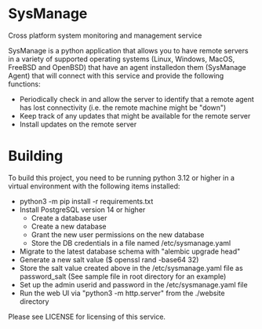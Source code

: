 # SysManage
Cross platform system monitoring and management service

SysManage is a python application that allows you to have remote servers
in a variety of supported operating systems (Linux, Windows, MacOS, FreeBSD and
OpenBSD) that have an agent installedon them (SysManage Agent) that will
connect with this service and provide the following functions:

- Periodically check in and allow the server to identify that a remote agent
has lost connectivity (i.e. the remote machine might be "down")
- Keep track of any updates that might be available for the remote server
- Install updates on the remote server

# Building
To build this project, you need to be running python 3.12 or higher in a 
virtual environment with the following items installed:

- python3 -m pip install -r requirements.txt
- Install PostgreSQL version 14 or higher
    - Create a database user
    - Create a new database
    - Grant the new user permissions on the new database
    - Store the DB credentials in a file named /etc/sysmanage.yaml
- Migrate to the latest database schema with "alembic upgrade head"
- Generate a new salt value ($ openssl rand -base64 32)
- Store the salt value created above in the /etc/sysmanage.yaml file as
password_salt (See sample file in root directory for an example)
- Set up the admin userid and password in the /etc/sysmanage.yaml file
- Run the web UI via "python3 -m http.server" from the ./website
directory

Please see LICENSE for licensing of this service.
